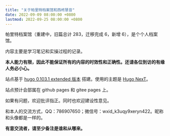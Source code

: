 ```yaml
---
title: "关于帕里特档案馆和西柊慧音"
date: 2022-09-09 08:00:00 +0800
lastmod: 2022-09-25 08:00:00 +0800
---
```


帕里特档案馆（重建中，旧篇总计 283，迁移完成 6，新增 6），是个个人档案馆。

内容主要是学习笔记和实操过程的记录。

**本人能力有限，因此不能保证所有的内容的时效性和正确性。还请各位到访的有缘人务必小心。**

站点基于 [hugo 0.103.1 extended 版本](https://github.com/gohugoio/hugo/releases) 搭建。使用的主题是 [Hugo NexT](https://themes.gohugo.io/themes/hugo-theme-next)。

站点预计会部属在 github pages 和 gitee pages 上。

如果有问题，欢迎批评指正。同时也欢迎建设性意见。

和本人的交流方式，QQ：786907650；微信号：wxid_k3uqy9xeryn422。昵称和头像都是一样的。

**有意交流者，请至少备注是谁和从哪来。**
